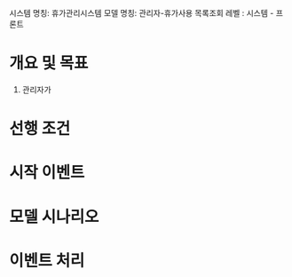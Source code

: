 시스템 명칭: 휴가관리시스템
모델 명칭: 관리자-휴가사용 목록조회
레벨 : 시스템 - 프론트

# 개요 및 목표
1. 관리자가 

# 선행 조건


# 시작 이벤트


# 모델 시나리오


# 이벤트 처리

